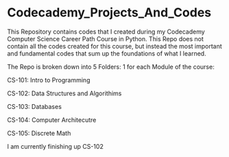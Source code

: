 # Codecademy_Projects_And_Codes

This Repository contains codes that I created during my Codecademy Computer Science Career Path Course in Python.
This Repo does not contain all the codes created for this course, but instead the most important and fundamental codes that sum up the foundations of what I learned.

The Repo is broken down into 5 Folders: 1 for each Module of the course:

CS-101: Intro to Programming

CS-102: Data Structures and Algorithims

CS-103: Databases

CS-104: Computer Architecutre 

CS-105: Discrete Math

I am currently finishing up CS-102
